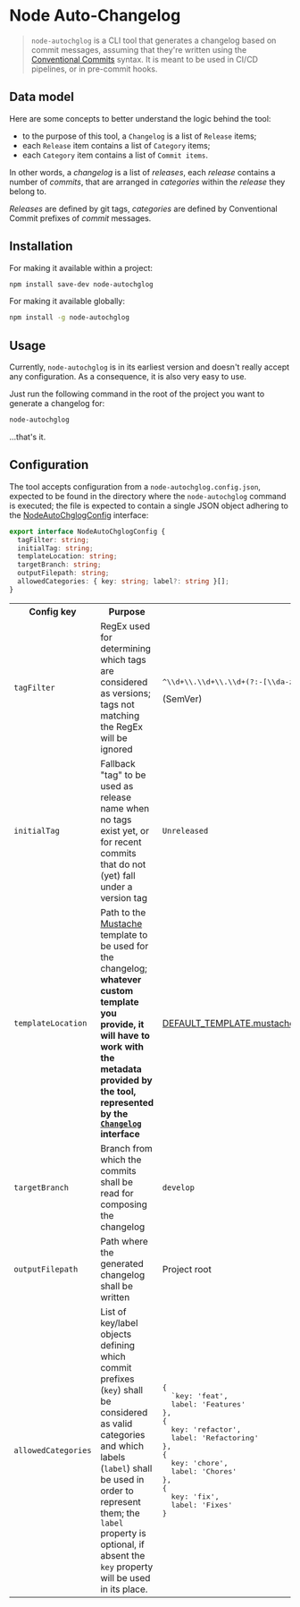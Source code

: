 # Node Auto-Changelog

> `node-autochglog` is a CLI tool that generates a changelog based on commit messages, assuming that they're written using the [Conventional Commits](https://www.conventionalcommits.org/en/v1.0.0/) syntax. It is meant to be used in CI/CD pipelines, or in pre-commit hooks.

## Data model

Here are some concepts to better understand the logic behind the tool:

- to the purpose of this tool, a `Changelog` is a list of `Release` items;
- each `Release` item contains a list of `Category` items;
- each `Category` item contains a list of `Commit items`.

In other words, a _changelog_ is a list of _releases_, each _release_ contains a number of _commits_, that are arranged in _categories_ within the _release_ they belong to.

_Releases_ are defined by git tags, _categories_ are defined by Conventional Commit prefixes of _commit_ messages.

## Installation

For making it available within a project:

```bash
npm install save-dev node-autochglog
```

For making it available globally:

```bash
npm install -g node-autochglog
```

## Usage

Currently, `node-autochglog` is in its earliest version and doesn't really accept any configuration. As a consequence, it is also very easy to use.

Just run the following command in the root of the project you want to generate a changelog for:

```bash
node-autochglog
```

...that's it.

## Configuration

The tool accepts configuration from a `node-autochglog.config.json`, expected to be found in the directory where the `node-autochglog` command is executed; the file is expected to contain a single JSON object adhering to the [NodeAutoChglogConfig](./src/config/NodeAutochglogConfig.ts) interface:

```typescript
export interface NodeAutoChglogConfig {
  tagFilter: string;
  initialTag: string;
  templateLocation: string;
  targetBranch: string;
  outputFilepath: string;
  allowedCategories: { key: string; label?: string }[];
}
```

<table>
  <tr>
    <th>Config key</th>
    <th>Purpose</th>
    <th>Default</th>
  </tr>
  <tr>
    <td><code>tagFilter</code></td>
    <td>RegEx used for determining which tags are considered as versions; tags not matching the RegEx will be ignored</td>
    <td><pre>^\\d+\\.\\d+\\.\\d+(?:-[\\da-zA-Z\\-\\.]+)?(?:\\+[\\da-zA-Z\\-\\.]+)?$</pre> (SemVer)</td>
  </tr>
  <tr>
    <td><code>initialTag</code></td>
    <td>Fallback "tag" to be used as release name when no tags exist yet, or for recent commits that do not (yet) fall under a version tag</td>
    <td><code>Unreleased</code></td>
  </tr>
  <tr>
    <td><code>templateLocation</code></td>
    <td>Path to the <a href='https://mustache.github.io/'>Mustache</a> template to be used for the changelog; <b>whatever custom template you provide, it will have to work with the metadata provided by the tool, represented by the <a href='./src/model/Changelog.ts'><code>Changelog</code></a> interface</b></td>
    <td><a href='./src/config/DEFAULT_TEMPLATE.mustache'>DEFAULT_TEMPLATE.mustache</a></td>
  </tr>
  <tr>
    <td><code>targetBranch</code></td>
    <td>Branch from which the commits shall be read for composing the changelog</td>
    <td><code>develop</code></td>
  </tr>
  <tr>
    <td><code>outputFilepath</code></td>
    <td>Path where the generated changelog shall be written</td>
    <td>Project root</td>
  </tr>
  <tr>
    <td><code>allowedCategories</code></td>
    <td>List of key/label objects defining which commit prefixes (<code>key</code>) shall be considered as valid categories and which labels (<code>label</code>) shall be used in order to represent them; the <code>label</code> property is optional, if absent the <code>key</code> property will be used in its place.</td>
    <td><pre lang="json">{<br/>  `key: 'feat',<br/>  label: 'Features'<br/>},<br/>{<br/>  key: 'refactor',<br/>  label: 'Refactoring'<br/>},<br/>{<br/>  key: 'chore',<br/>  label: 'Chores'<br/>},<br/>{<br/>  key: 'fix',<br/>  label: 'Fixes'<br/>}</pre></td>
  </tr>
</table>
